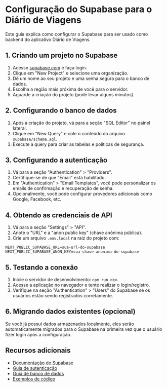 # Configuração do Supabase para o Diário de Viagens

Este guia explica como configurar o Supabase para ser usado como backend do aplicativo Diário de Viagens.

## 1. Criando um projeto no Supabase

1. Acesse [supabase.com](https://supabase.com) e faça login.
2. Clique em "New Project" e selecione uma organização.
3. Dê um nome ao seu projeto e uma senha segura para o banco de dados.
4. Escolha a região mais próxima de você para o servidor.
5. Aguarde a criação do projeto (pode levar alguns minutos).

## 2. Configurando o banco de dados

1. Após a criação do projeto, vá para a seção "SQL Editor" no painel lateral.
2. Clique em "New Query" e cole o conteúdo do arquivo `supabase/schema.sql`.
3. Execute a query para criar as tabelas e políticas de segurança.

## 3. Configurando a autenticação

1. Vá para a seção "Authentication" > "Providers".
2. Certifique-se de que "Email" está habilitado.
3. Em "Authentication" > "Email Templates", você pode personalizar os emails de confirmação e recuperação de senha.
4. Opcionalmente, você pode configurar provedores adicionais como Google, Facebook, etc.

## 4. Obtendo as credenciais de API

1. Vá para a seção "Settings" > "API".
2. Anote o "URL" e a "anon public key" (chave anônima pública).
3. Crie um arquivo `.env.local` na raiz do projeto com:

```
NEXT_PUBLIC_SUPABASE_URL=sua-url-do-supabase
NEXT_PUBLIC_SUPABASE_ANON_KEY=sua-chave-anonima-do-supabase
```

## 5. Testando a conexão

1. Inicie o servidor de desenvolvimento: `npm run dev`.
2. Acesse a aplicação no navegador e tente realizar o login/registro.
3. Verifique na seção "Authentication" > "Users" do Supabase se os usuários estão sendo registrados corretamente.

## 6. Migrando dados existentes (opcional)

Se você já possui dados armazenados localmente, eles serão automaticamente migrados para o Supabase na primeira vez que o usuário fizer login após a configuração.

## Recursos adicionais

- [Documentação do Supabase](https://supabase.com/docs)
- [Guia de autenticação](https://supabase.com/docs/guides/auth)
- [Guia de banco de dados](https://supabase.com/docs/guides/database)
- [Exemplos de código](https://github.com/supabase/supabase/tree/master/examples) 